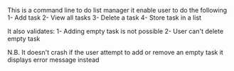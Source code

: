 This is a command line to do list manager
it enable user to do the following 
1- Add task
2- View all tasks
3- Delete a task
4- Store task in a list

It also validates:
1- Adding empty task is not possible 
2- User can't delete empty task

N.B. It doesn't crash if the user attempt to add or remove an empty task it displays error message instead
